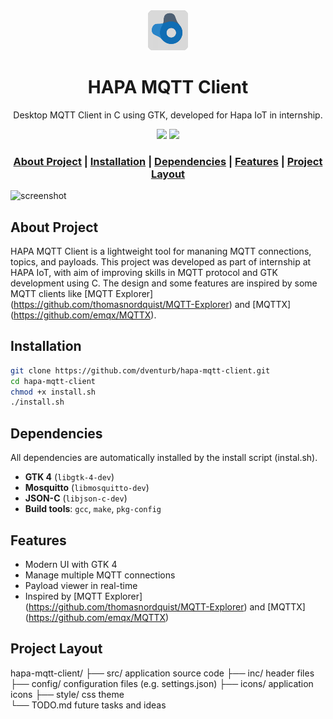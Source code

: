 <div align ="center">
    <!--LOGO-->
    <a href="github.com/dventurb/hapa-mqtt-client">
    <img src="https://github.com/dventurb/hapa-mqtt-client/blob/main/icons/apps/64/hapa-app-icon.png" alt="Logo" width="64" height="64">
</a>

<!--PROJECT NAME-->
<h1>HAPA MQTT Client</h1>

<!--DESCRIPTION-->
<p align="center">
    Desktop MQTT Client in C using GTK, developed for Hapa IoT in internship.
</p>

<!--BADGES-->
<p>
     <img src="https://img.shields.io/badge/platform-linux-lightgrey" />
     <img src="https://img.shields.io/badge/GTK-4.0-blue" />
</p>

<h3>
    <a href="#about-project">About Project</a>
    <span>|</span>
    <a href="#installation">Installation</a>
    <span>|</span>
    <a href="#dependencies">Dependencies</a>
    <span>|</span>
    <a href="#features">Features</a>
    <span>|</span>
    <a href="#project-layout">Project Layout</a>
</h3>
</div>

![screenshot](https://i.imgur.com/Fqh3lva.gif)


## About Project
HAPA MQTT Client is a lightweight tool for mananing MQTT connections, topics, and payloads. This project was developed as part of internship at HAPA IoT, with aim of improving skills in MQTT protocol and GTK development using C. 
The design and some features are inspired by some MQTT clients like  [MQTT Explorer] (https://github.com/thomasnordquist/MQTT-Explorer) and [MQTTX] (https://github.com/emqx/MQTTX).

## Installation 

```bash 
git clone https://github.com/dventurb/hapa-mqtt-client.git
cd hapa-mqtt-client
chmod +x install.sh 
./install.sh
```

## Dependencies
All dependencies are automatically installed by the install script (instal.sh).
- **GTK 4** (`libgtk-4-dev`) 
- **Mosquitto** (`libmosquitto-dev`)
- **JSON-C** (`libjson-c-dev`)
- **Build tools**: `gcc`, `make`, `pkg-config`

## Features 
- Modern UI with GTK 4 
- Manage multiple MQTT connections 
- Payload viewer in real-time 
- Inspired by [MQTT Explorer] (https://github.com/thomasnordquist/MQTT-Explorer) and [MQTTX] (https://github.com/emqx/MQTTX) 

## Project Layout 
hapa-mqtt-client/
├── src/            application source code 
├── inc/            header files 
├── config/         configuration files (e.g. settings.json)
├── icons/          application icons 
├── style/          css theme   
└── TODO.md         future tasks and ideas

